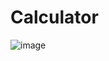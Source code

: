 # Calculator
![image](https://user-images.githubusercontent.com/105915693/195300011-09b744ef-1e18-43bd-93d9-40e36dc6a743.png)
